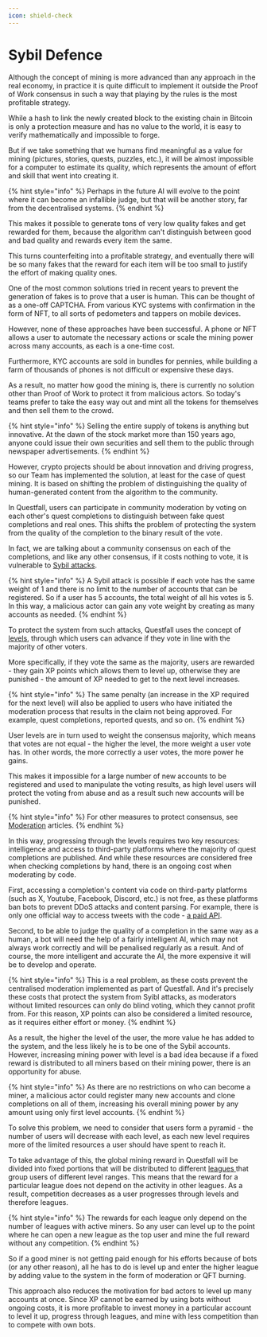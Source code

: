 ```yaml
---
icon: shield-check
---
```


# Sybil Defence

Although the concept of mining is more advanced than any approach in the real economy, in practice it is quite difficult to implement it outside the Proof of Work consensus in such a way that playing by the rules is the most profitable strategy.

While a hash to link the newly created block to the existing chain in Bitcoin is only a protection measure and has no value to the world, it is easy to verify mathematically and impossible to forge.

But if we take something that we humans find meaningful as a value for mining (pictures, stories, quests, puzzles, etc.), it will be almost impossible for a computer to estimate its quality, which represents the amount of effort and skill that went into creating it.

{% hint style="info" %}
Perhaps in the future AI will evolve to the point where it can become an infallible judge, but that will be another story, far from the decentralised systems.
{% endhint %}

This makes it possible to generate tons of very low quality fakes and get rewarded for them, because the algorithm can't distinguish between good and bad quality and rewards every item the same.

This turns counterfeiting into a profitable strategy, and eventually there will be so many fakes that the reward for each item will be too small to justify the effort of making quality ones.

One of the most common solutions tried in recent years to prevent the generation of fakes is to prove that a user is human. This can be thought of as a one-off CAPTCHA. From various KYC systems with confirmation in the form of NFT, to all sorts of pedometers and tappers on mobile devices.

However, none of these approaches have been successful. A phone or NFT allows a user to automate the necessary actions or scale the mining power across many accounts, as each is a one-time cost.

Furthermore, KYC accounts are sold in bundles for pennies, while building a farm of thousands of phones is not difficult or expensive these days.

As a result, no matter how good the mining is, there is currently no solution other than Proof of Work to protect it from malicious actors. So today's teams prefer to take the easy way out and mint all the tokens for themselves and then sell them to the crowd.

{% hint style="info" %}
Selling the entire supply of tokens is anything but innovative. At the dawn of the stock market more than 150 years ago, anyone could issue their own securities and sell them to the public through newspaper advertisements.
{% endhint %}

However, crypto projects should be about innovation and driving progress, so our Team has implemented the solution, at least for the case of quest mining. It is based on shifting the problem of distinguishing the quality of human-generated content from the algorithm to the community.

In Questfall, users can participate in community moderation by voting on each other's quest completions to distinguish between fake quest completions and real ones. This shifts the problem of protecting the system from the quality of the completion to the binary result of the vote.

In fact, we are talking about a community consensus on each of the completions, and like any other consensus, if it costs nothing to vote, it is vulnerable to [Sybil attacks](https://en.wikipedia.org/wiki/Sybil_attack).

{% hint style="info" %}
A Sybil attack is possible if each vote has the same weight of 1 and there is no limit to the number of accounts that can be registered. So if a user has 5 accounts, the total weight of all his votes is 5. In this way, a malicious actor can gain any vote weight by creating as many accounts as needed.
{% endhint %}

To protect the system from such attacks, Questfall uses the concept of [levels](../mining/character.md), through which users can advance if they vote in line with the majority of other voters.

More specifically, if they vote the same as the majority, users are rewarded - they gain XP points which allows them to level up, otherwise they are punished - the amount of XP needed to get to the next level increases.

{% hint style="info" %}
The same penalty (an increase in the XP required for the next level) will also be applied to users who have initiated the moderation process that results in the claim not being approved. For example, quest completions, reported quests, and so on.
{% endhint %}

User levels are in turn used to weight the consensus majority, which means that votes are not equal - the higher the level, the more weight a user vote has. In other words, the more correctly a user votes, the more power he gains.

This makes it impossible for a large number of new accounts to be registered and used to manipulate the voting results, as high level users will protect the voting from abuse and as a result such new accounts will be punished.

{% hint style="info" %}
For other measures to protect consensus, see [Moderation](../moderating/majority-wins.md) articles.
{% endhint %}

In this way, progressing through the levels requires two key resources: intelligence and access to third-party platforms where the majority of quest completions are published. And while these resources are considered free when checking completions by hand, there is an ongoing cost when moderating by code.

First, accessing a completion's content via code on third-party platforms (such as X, Youtube, Facebook, Discord, etc.) is not free, as these platforms ban bots to prevent DDoS attacks and content parsing. For example, there is only one official way to access tweets with the code - [a paid API](https://developer.x.com/en/docs/x-api/getting-started/about-x-api).

Second, to be able to judge the quality of a completion in the same way as a human, a bot will need the help of a fairly intelligent AI, which may not always work correctly and will be penalised regularly as a result. And of course, the more intelligent and accurate the AI, the more expensive it will be to develop and operate.

{% hint style="info" %}
This is a real problem, as these costs prevent the centralised moderation implemented as part of Questfall. And it's precisely these costs that protect the system from Syibl attacks, as moderators without limited resources can only do blind voting, which they cannot profit from. For this reason, XP points can also be considered a limited resource, as it requires either effort or money.
{% endhint %}

As a result, the higher the level of the user, the more value he has added to the system, and the less likely he is to be one of the Sybil accounts. However, increasing mining power with level is a bad idea because if a fixed reward is distributed to all miners based on their mining power, there is an opportunity for abuse.

{% hint style="info" %}
As there are no restrictions on who can become a miner, a malicious actor could register many new accounts and clone completions on all of them, increasing his overall mining power by any amount using only first level accounts.
{% endhint %}

To solve this problem, we need to consider that users form a pyramid - the number of users will decrease with each level, as each new level requires more of the limited resources a user should have spent to reach it.

To take advantage of this, the global mining reward in Questfall will be divided into fixed portions that will be distributed to different [leagues ](../mining/rewards.md)that group users of different level ranges. This means that the reward for a particular league does not depend on the activity in other leagues. As a result, competition decreases as a user progresses through levels and therefore leagues.

{% hint style="info" %}
The rewards for each league only depend on the number of leagues with active miners. So any user can level up to the point where he can open a new league as the top user and mine the full reward without any competition.
{% endhint %}

So if a good miner is not getting paid enough for his efforts because of bots (or any other reason), all he has to do is level up and enter the higher league by adding value to the system in the form of moderation or QFT burning.

This approach also reduces the motivation for bad actors to level up many accounts at once. Since XP cannot be earned by using bots without ongoing costs, it is more profitable to invest money in a particular account to level it up, progress through leagues, and mine with less competition than to compete with own bots.
